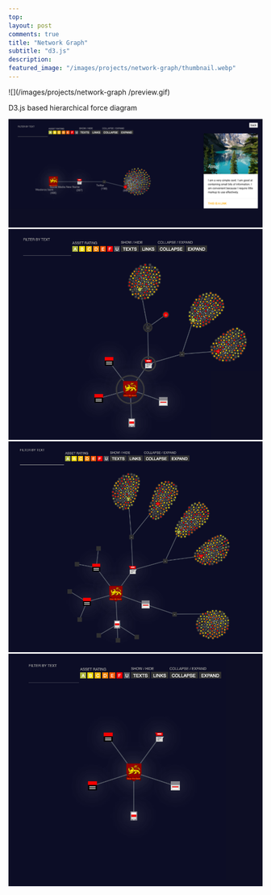 ```yaml
---
top: 
layout: post
comments: true
title: "Network Graph"
subtitle: "d3.js"
description: 
featured_image: "/images/projects/network-graph/thumbnail.webp"
---
```


![](/images/projects/network-graph
/preview.gif)

D3.js based hierarchical force diagram


<div class="gallery" data-columns="3">
	<img src="/images/projects/network-graph/1.png">
  <img src="/images/projects/network-graph/2.png">  
  <img src="/images/projects//network-graph/3.png">  
  <img src="/images/projects//network-graph/4.png">  
</div>


<br/><br/><br/>

